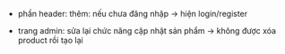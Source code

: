 - phần header:
    thêm: nếu chưa đăng nhập -> hiện login/register

- trang admin:
    sửa lại chức năng cập nhật sản phẩm -> không được xóa product rồi tạo lại